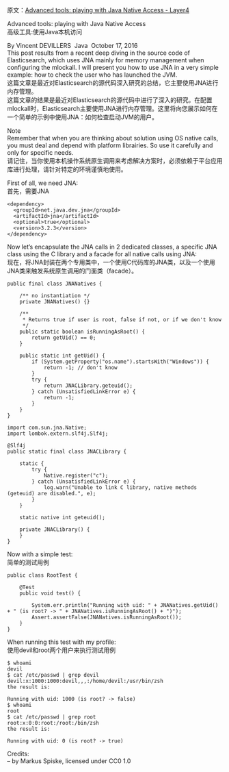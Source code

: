 原文：[Advanced tools: playing with Java Native Access - Layer4](https://layer4.fr/blog/2016/10/17/advanced-tools-playing-with-java-native-access/)

Advanced tools: playing with Java Native Access  
高级工具:使用Java本机访问

By Vincent DEVILLERS  Java  October 17, 2016  
This post results from a recent deep diving in the source code of Elasticsearch, which uses JNA mainly for memory management when configuring the mlockall. I will present you how to use JNA in a very simple example: how to check the user who has launched the JVM.  
这篇文章是最近对Elasticsearch的源代码深入研究的总结，它主要使用JNA进行内存管理。  
这篇文章的结果是最近对Elasticsearch的源代码中进行了深入的研究。在配置mlockall时，Elasticsearch主要使用JNA进行内存管理。这里将向您展示如何在一个简单的示例中使用JNA：如何检查启动JVM的用户。

Note  
Remember that when you are thinking about solution using OS native calls, you must deal and depend with platform librairies. So use it carefully and only for specific needs.  
请记住，当你使用本机操作系统原生调用来考虑解决方案时，必须依赖于平台应用库进行处理，请针对特定的环境谨慎地使用。

First of all, we need JNA:  
首先，需要JNA

    <dependency>
      <groupId>net.java.dev.jna</groupId>
      <artifactId>jna</artifactId>
      <optional>true</optional>
      <version>3.2.3</version>
    </dependency>

Now let’s encapsulate the JNA calls in 2 dedicated classes, a specific JNA class using the C library and a facade for all native calls using JNA:  
现在，将JNA封装在两个专用类中，一个使用C代码库的JNA类，以及一个使用JNA类来触发系统原生调用的门面类（facade）。

    public final class JNANatives {

        /** no instantiation */
        private JNANatives() {}

        /**
         * Returns true if user is root, false if not, or if we don't know
         */
        public static boolean isRunningAsRoot() {
            return getUid() == 0;
        }

        public static int getUid() {
            if (System.getProperty("os.name").startsWith("Windows")) {
                return -1; // don't know
            }
            try {
                return JNACLibrary.geteuid();
            } catch (UnsatisfiedLinkError e) {
                return -1;
            }
        }
    }

    import com.sun.jna.Native;
    import lombok.extern.slf4j.Slf4j;

    @Slf4j
    public static final class JNACLibrary {

        static {
            try {
                Native.register("c");
            } catch (UnsatisfiedLinkError e) {
                log.warn("Unable to link C library, native methods (geteuid) are disabled.", e);
            }
        }

        static native int geteuid();

        private JNACLibrary() {
        }
    }

Now with a simple test:  
简单的测试用例

    public class RootTest {

        @Test
        public void test() {

            System.err.println("Running with uid: " + JNANatives.getUid() + " (is root? -> " + JNANatives.isRunningAsRoot() + ")");
            Assert.assertFalse(JNANatives.isRunningAsRoot());
        }
    }

When running this test with my profile:  
使用devil和root两个用户来执行测试用例

    $ whoami
    devil
    $ cat /etc/passwd | grep devil
    devil:x:1000:1000:devil,,,:/home/devil:/usr/bin/zsh
    the result is:

    Running with uid: 1000 (is root? -> false)
    $ whoami
    root
    $ cat /etc/passwd | grep root
    root:x:0:0:root:/root:/bin/zsh
    the result is:

    Running with uid: 0 (is root? -> true)

Credits:  
– by Markus Spiske, licensed under CC0 1.0